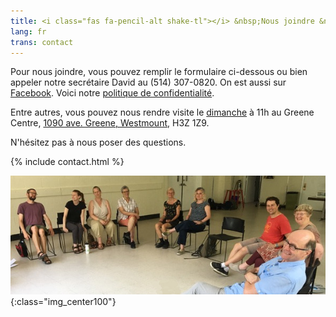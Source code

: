 ```yaml
---
title: <i class="fas fa-pencil-alt shake-tl"></i> &nbsp;Nous joindre &nbsp;<i class="fas fa-phone shake-bottom"></i>
lang: fr
trans: contact
---
```


Pour nous joindre, vous pouvez <i class="fas fa-pencil-alt"></i> remplir le formulaire ci-dessous ou bien appeler notre secrétaire David au <i class="fas fa-phone"></i> (514) 307-0820. On est aussi sur [Facebook](https://www.facebook.com/MontrealQuakers/). Voici notre [politique de confidentialité](confidentialité.html).

Entre autres, vous pouvez nous rendre visite le [dimanche](coordonnées.html) à 11h au Greene Centre, [1090 ave. Greene, Westmount](coordonnées.html), H3Z 1Z9.

N'hésitez pas à nous poser des questions.

{% include contact.html %}

![Le groupe en cercle](/assets/images/circle_group_cropped.jpeg){:class="img_center100"}
